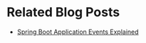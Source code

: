 # Related Blog Posts

* [Spring Boot Application Events Explained](https://reflectoring.io/spring-boot-application-events-explained/)
